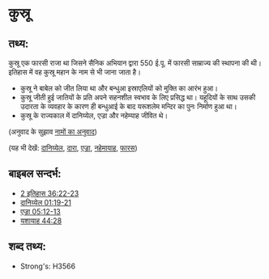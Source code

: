 # कुस्रू #

## तथ्य: ##

कुस्रू एक फारसी राजा था जिसने सैनिक अभियान द्वारा 550 ई.पू. में फारसी साम्राज्य की स्थापना की थी। इतिहास में वह कुस्रू महान के नाम से भी जाना जाता है।

* कुस्रू ने बाबेल को जीत लिया था और बन्धुआ इस्राएलियों को मुक्ति का आरंभ हुआ।
* कुस्रू जीती हुई जातियों के प्रति अपने सहनशील स्वभाव के लिए प्रसिद्ध था। यहूदियों के साथ उसकी उदारता के व्यवहार के कारण ही बन्धुआई के बाद यरूशलेम मन्दिर का पुनः निर्माण हुआ था।
* कुस्रू के राज्यकाल में दानिय्येल, एज्रा और नहेम्याह जीवित थे।

(अनुवाद के सुझाव [नामों का अनुवाद](rc://hi/ta/man/translate/translate-names))

(यह भी देखें: [दानिय्येल](../names/daniel.md), [दारा](../names/darius.md), [एज्रा](../names/ezra.md), [नहेमायाह](../names/nehemiah.md), [फारस](../names/persia.md))

## बाइबल सन्दर्भ: ##

* [2 इतिहास 36:22-23](rc://hi/tn/help/2ch/36/22)
* [दानिय्येल 01:19-21](rc://hi/tn/help/dan/01/19)
* [एज्रा 05:12-13](rc://hi/tn/help/ezr/05/12)
* [यशायाह 44:28](rc://hi/tn/help/isa/44/28)

## शब्द तथ्य: ##

* Strong's: H3566
